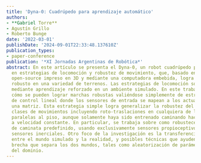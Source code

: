 ```yaml
---
title: 'Dyna-0: Cuadrúpedo para aprendizaje automático'
authors:
- **Gabriel Torre**
- Agustín Grillo
- Roberto Bunge
date: '2022-03-01'
publishDate: '2024-09-01T22:33:48.137610Z'
publication_types:
- paper-conference
publication: '*XI Jornadas Argentinas de Robótica*'
abstract: En este artículo se presenta el Dyna-0, un robot cuadrúpedo para investigación
  en estrategias de locomoción y robustez de movimiento, que, basado en un diseño
  open-source impreso en 3D y mediante una computadora embebida, logra un movimiento
  robusto en una variedad de terrenos. Las estrategias de locomoción son generadas
  mediante aprendizaje reforzado en un ambiente simulado. En este trabajo se muestra
  cómo se pueden lograr marchas robustas valiéndose simplemente de estrategias simples
  de control lineal donde los sensores de entrada se mapean a los actuadores usando
  una matriz. Esta estrategia simple logra generalizar la robustez del andar a muchas
  clases de movimientos incluyendo roto-traslaciones en cualquiera de las direcciones
  paralelas al piso, aunque solamente haya sido entrenado caminando hacia adelante
  a velocidad constante. En particular, se trabaja sobre como robustecer un estilo
  de caminata predefinido, usando exclusivamente sensores propioceptivos, especialmente
  sensores inerciales. Otro foco de la investigación es la transferencia de lo aprendido
  entre el mundo simulado y la realidad, y posibles técnicas que ayuden a cerrar la
  brecha que separa los dos mundos, tales como aleatorización de parámetros o adaptación
  del dominio.
---
```

